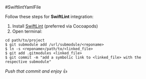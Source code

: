#SwiftlintYamlFile

Follow these steps for **SwiftLint** integration:

1. Install [SwiftLint](https://github.com/realm/SwiftLint) (preferred via Cocoapods)
2. Open terminal:
```
cd path/to/project
$ git submodule add /url/submodule/<reponame>
$ ln -s <reponame>/path/to/<linked_file>
$ git add .gitmodules <linked_file>
$ git commit -m "add a symbolic link to <linked_file> with the respective submodule"
```
*Push that commit and enjoy* :+1:
